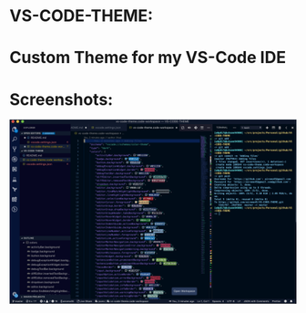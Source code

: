 # VS-CODE-THEME:

# Custom Theme for my VS-Code IDE

# Screenshots:


![picture](./screenshots/ss1.png)